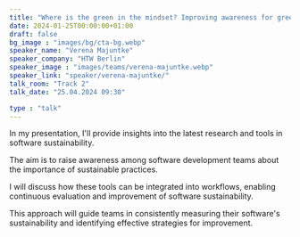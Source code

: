 ```yaml
---
title: "Where is the green in the mindset? Improving awareness for green coding  in the software development process 🇬🇧"
date: 2024-01-25T00:00:00+01:00
draft: false
bg_image : "images/bg/cta-bg.webp"
speaker_name: "Verena Majuntke"
speaker_company: "HTW Berlin"
speaker_image : "images/teams/verena-majuntke.webp"
speaker_link: "speaker/verena-majuntke/"
talk_room: "Track 2"
talk_date: "25.04.2024 09:30"

type : "talk"
---
```


In my presentation, I'll provide insights into the latest research and tools in software sustainability. 

The aim is to raise awareness among software development teams about the importance of sustainable practices. 

I will discuss how these tools can be integrated into workflows, enabling continuous evaluation and improvement of software sustainability. 

This approach will guide teams in consistently measuring their software's sustainability and identifying effective strategies for improvement.

